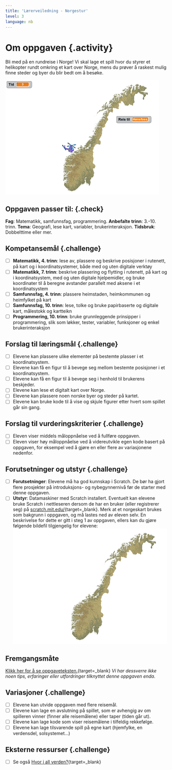 ```yaml
---
title: 'Lærerveiledning - Norgestur'
level: 3
language: nb
---
```


# Om oppgaven {.activity}
Bli med på en rundreise i Norge! Vi skal lage et spill hvor du styrer et helikopter rundt omkring et kart over Norge, mens du prøver å raskest mulig finne steder og byer du blir bedt om å besøke.

![](norgestur.png)

## Oppgaven passer til: {.check}
 __Fag__: Matematikk, samfunnsfag, programmering.
__Anbefalte trinn__: 3.-10. trinn.
__Tema__: Geografi, lese kart, variabler, brukerinteraksjon.
__Tidsbruk__: Dobbelttime eller mer.

## Kompetansemål {.challenge}
- [ ] __Matematikk, 4. trinn__: lese av, plassere og beskrive posisjoner i rutenett, på kart og i koordinatsystemer, både med og uten digitale verktøy
- [ ] __Matematikk, 7. trinn__: beskrive plassering og flytting i rutenett, på kart og i koordinatsystem, med og uten digitale hjelpemidler, og bruke koordinater til å beregne avstander parallelt med aksene i et koordinatsystem
- [ ] __Samfunnsfag, 4. trinn__: plassere heimstaden, heimkommunen og heimfylket på kart
- [ ] __Samfunnsfag, 10. trinn__: lese, tolke og bruke papirbaserte og digitale kart, målestokk og kartteikn
- [ ] __Programmering, 10. trinn__: bruke grunnleggende prinsipper i programmering, slik som løkker, tester, variabler, funksjoner og enkel brukerinteraksjon

## Forslag til læringsmål {.challenge}
- [ ] Elevene kan plassere ulike elementer på bestemte plasser i et koordinatsystem.
- [ ] Elevene kan få en figur til å bevege seg mellom bestemte posisjoner i et koordinatsystem.
- [ ] Elevene kan få en figur til å bevege seg i henhold til brukerens beskjeder.
- [ ] Elevene kan lese et digitalt kart over Norge.
- [ ] Elevene kan plassere noen norske byer og steder på kartet.
- [ ] Elevene kan bruke kode til å vise og skjule figurer etter hvert som spillet går sin gang.

## Forslag til vurderingskriterier {.challenge}
- [ ] Eleven viser middels måloppnåelse ved å fullføre oppgaven.
- [ ] Eleven viser høy måloppnåelse ved å videreutvikle egen kode basert på oppgaven, for eksempel ved å gjøre en eller flere av variasjonene nedenfor.

## Forutsetninger og utstyr {.challenge}
- [ ] __Forutsetninger__: Elevene må ha god kunnskap i Scratch. De bør ha gjort flere prosjekter på introduksjons- og nybegynnernivå før de starter med denne oppgaven.
- [ ] __Utstyr__: Datamaskiner med Scratch installert. Eventuelt kan elevene bruke Scratch i nettleseren dersom de har en bruker (eller registrerer seg) på [scratch.mit.edu/](http://scratch.mit.edu/){target=_blank}. Merk at et norgeskart brukes som bakgrunn i oppgaven, og må lastes ned av eleven selv. En beskrivelse for dette er gitt i steg 1 av oppgaven, ellers kan du gjøre følgende bildefil tilgjengelig for elevene:
![](norgeskart.png)

## Fremgangsmåte
[Klikk her for å se oppgaveteksten.](../norgestur/norgestur.html){target=_blank}
_Vi har dessverre ikke noen tips, erfaringer eller utfordringer tilknyttet denne oppgaven enda._

## Variasjoner {.challenge}
- [ ] Elevene kan utvide oppgaven med flere reisemål.
- [ ] Elevene kan lage en avslutning på spillet, som er avhengig av om spilleren vinner (finner alle reisemålene) eller taper (tiden går ut).
- [ ] Elevene kan lage kode som viser reisemålene i tilfeldig rekkefølge.
- [ ] Elevene kan lage tilsvarende spill på egne kart (hjemfylke, en verdensdel, solsystemet...)

## Eksterne ressurser {.challenge}
- [ ] Se også [Hvor i all verden?](../hvor_i_all_verden_del1/hvor_i_all_verden_1.html){target=_blank}
